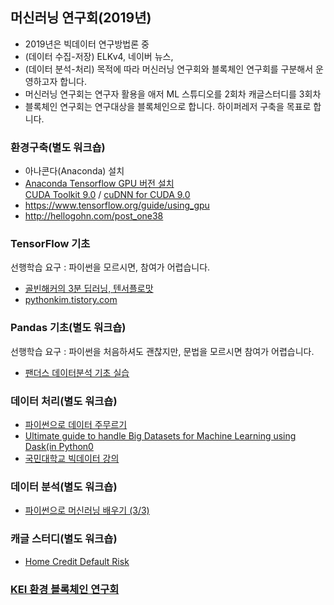 ## 머신러닝 연구회(2019년)
- 2019년은 빅데이터 연구방법론 중 
- (데이터 수집-저장) ELKv4,
네이버 뉴스, 
- (데이터 분석-처리) 
목적에 따라 머신러닝 연구회와 블록체인 연구회를 구분해서 운영하고자 합니다.
- 머신러닝 연구회는 연구자 활용을
애저 ML 스튜디오를 2회차
캐글스터디를 3회차
- 블록체인 연구회는 연구대상을 블록체인으로 합니다.
하이퍼레저 구축을 목표로 합니다.
  
### 환경구축(별도 워크숍)
- 아나콘다(Anaconda) 설치  
- [Anaconda Tensorflow GPU 버전 설치](https://junn.in/archives/2466)  
[CUDA Toolkit 9.0](https://developer.nvidia.com/cuda-90-download-archive?target_os=Windows&target_arch=x86_64&target_version=7&target_type=exelocal) / [cuDNN for CUDA 9.0](https://developer.nvidia.com/rdp/cudnn-download)  
- https://www.tensorflow.org/guide/using_gpu  
- http://hellogohn.com/post_one38  
  
### TensorFlow 기초  
선행학습 요구 : 파이썬을 모르시면, 참여가 어렵습니다.  
- [골빈해커의 3분 딥러닝, 텐서플로맛](https://github.com/golbin/TensorFlow-Tutorials)
- [pythonkim.tistory.com](http://pythonkim.tistory.com/8?category=573319)  
  
### Pandas 기초(별도 워크숍)
선행학습 요구 : 파이썬을 처음하셔도 괜찮지만, 문법을 모르시면 참여가 어렵습니다.
- [팬더스 데이터분석 기초 실습](http://edu.goorm.io/lecture/3999/pandas-%ED%8C%AC%EB%8D%94%EC%8A%A4-%EB%8D%B0%EC%9D%B4%ED%84%B0%EB%B6%84%EC%84%9D-%EA%B8%B0%EC%B4%88-%EC%8B%A4%EC%8A%B5)  
  
### 데이터 처리(별도 워크숍)
- [파이썬으로 데이터 주무르기](https://github.com/PinkWink/DataScience)
- [Ultimate guide to handle Big Datasets for Machine Learning using Dask(in Python0](https://www.analyticsvidhya.com/blog/2018/08/dask-big-datasets-machine_learning-python/?utm_medium=social&utm_source=facebook.com&utm_campaign=buffer)
- [국민대학교 빅데이터 강의](http://doc.mindscale.kr/km/)
  
### 데이터 분석(별도 워크숍)
- [파이썬으로 머신러닝 배우기 (3/3)](https://www.youtube.com/watch?v=BUmAlJUOmKo&feature=youtu.be)  
  
### 캐글 스터디(별도 워크숍)
- [Home Credit Default Risk](https://www.kaggle.com/c/home-credit-default-risk)
  
### [KEI 환경 블록체인 연구회](https://github.com/ur1ove/KEIBC)
